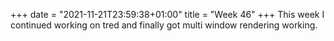 +++
date = "2021-11-21T23:59:38+01:00"
title = "Week 46"
+++
This week I continued working on tred and finally got multi window rendering working.
